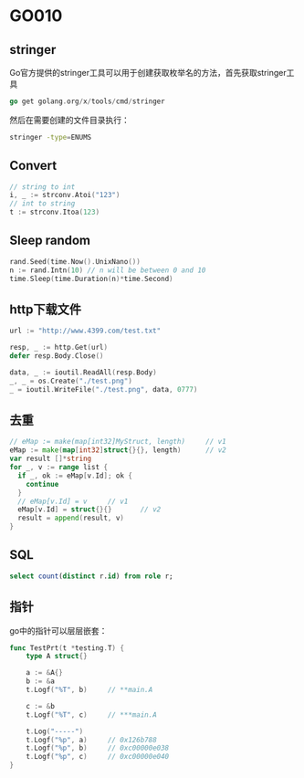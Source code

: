 # GO010

## stringer

Go官方提供的stringer工具可以用于创建获取枚举名的方法，首先获取stringer工具

```go
go get golang.org/x/tools/cmd/stringer
```

然后在需要创建的文件目录执行：

```bash
stringer -type=ENUMS
```



## Convert

```go
// string to int
i, _ := strconv.Atoi("123")
// int to string
t := strconv.Itoa(123)
```



## Sleep random

```go
rand.Seed(time.Now().UnixNano())
n := rand.Intn(10) // n will be between 0 and 10
time.Sleep(time.Duration(n)*time.Second)
```



## http下载文件

```go
url := "http://www.4399.com/test.txt"

resp, _ := http.Get(url)
defer resp.Body.Close()

data, _ := ioutil.ReadAll(resp.Body)
_, _ = os.Create("./test.png")
_ = ioutil.WriteFile("./test.png", data, 0777)
```



## 去重

```go
// eMap := make(map[int32]MyStruct, length) 	// v1
eMap := make(map[int32]struct{}{}, length)		// v2
var result []*string
for _, v := range list {
  if _, ok := eMap[v.Id]; ok {
    continue
  }
  // eMap[v.Id] = v		// v1
  eMap[v.Id] = struct{}{}		// v2
  result = append(result, v)
}
```



## SQL

```sql
select count(distinct r.id) from role r;
```



## 指针

go中的指针可以层层嵌套：

```go
func TestPrt(t *testing.T) {
	type A struct{}

	a := &A{}
	b := &a
	t.Logf("%T", b)		// **main.A

	c := &b
	t.Logf("%T", c)		// ***main.A

	t.Log("-----")
	t.Logf("%p", a)		// 0x126b788
	t.Logf("%p", b)		// 0xc00000e038
	t.Logf("%p", c)		// 0xc00000e040
}	
```


